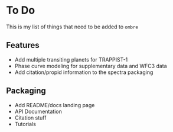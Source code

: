 # To Do

This is my list of things that need to be added to `ombre`

## Features
- Add multiple transiting planets for TRAPPIST-1
- Phase curve modeling for supplementary data and WFC3 data
- Add citation/propid information to the spectra packaging

## Packaging
- Add README/docs landing page
- API Documentation
- Citation stuff
- Tutorials
